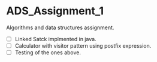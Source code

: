 # ADS_Assignment_1
Algorithms and data structures assignment.

- [ ] Linked Satck implmented in java.
- [ ] Calculator with visitor pattern using postfix expression.
- [ ] Testing of the ones above.
